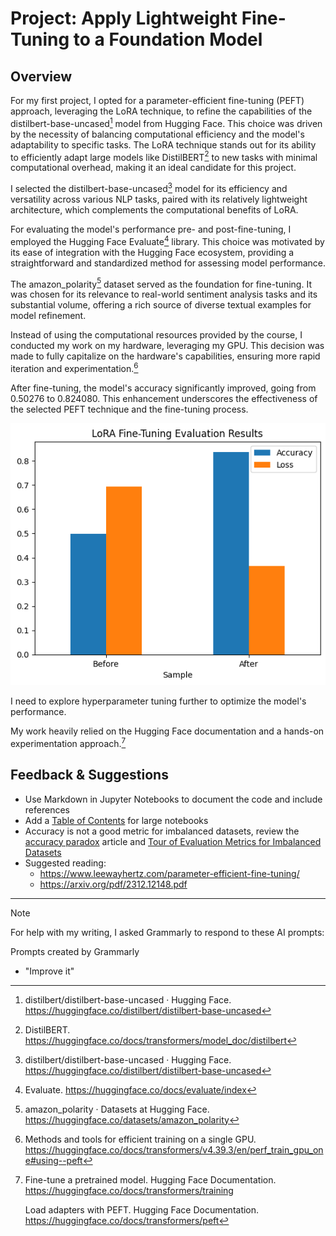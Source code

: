 
# Project: Apply Lightweight Fine-Tuning to a Foundation Model

## Overview

For my first project, I opted for a parameter-efficient fine-tuning (PEFT) approach, leveraging the LoRA technique, to refine the capabilities of the distilbert-base-uncased[^1] model from Hugging Face. This choice was driven by the necessity of balancing computational efficiency and the model's adaptability to specific tasks. The LoRA technique stands out for its ability to efficiently adapt large models like DistilBERT[^2] to new tasks with minimal computational overhead, making it an ideal candidate for this project.

I selected the distilbert-base-uncased[^1] model for its efficiency and versatility across various NLP tasks, paired with its relatively lightweight architecture, which complements the computational benefits of LoRA. 

For evaluating the model's performance pre- and post-fine-tuning, I employed the Hugging Face Evaluate[^3] library. This choice was motivated by its ease of integration with the Hugging Face ecosystem, providing a straightforward and standardized method for assessing model performance.

The amazon_polarity[^4] dataset served as the foundation for fine-tuning. It was chosen for its relevance to real-world sentiment analysis tasks and its substantial volume, offering a rich source of diverse textual examples for model refinement.

Instead of using the computational resources provided by the course, I conducted my work on my hardware, leveraging my GPU. This decision was made to fully capitalize on the hardware's capabilities, ensuring more rapid iteration and experimentation.[^5]

After fine-tuning, the model's accuracy significantly improved, going from 0.50276 to 0.824080. This enhancement underscores the effectiveness of the selected PEFT technique and the fine-tuning process.

![Fine-tuning results](img/results.png)

I need to explore hyperparameter tuning further to optimize the model's performance.

My work heavily relied on the Hugging Face documentation and a hands-on experimentation approach.[^6]

## Feedback & Suggestions
- Use Markdown in Jupyter Notebooks to document the code and include references
- Add a [Table of Contents](https://medium.com/@sambozek/ipython-er-jupyter-table-of-contents-69bb72cf39d3) for large notebooks
- Accuracy is not a good metric for imbalanced datasets, review the [accuracy paradox](https://en.wikipedia.org/wiki/Accuracy_paradox) article and [Tour of Evaluation Metrics for Imbalanced Datasets](https://machinelearningmastery.com/tour-of-evaluation-metrics-for-imbalanced-classification/)
- Suggested reading:
    - https://www.leewayhertz.com/parameter-efficient-fine-tuning/
    - https://arxiv.org/pdf/2312.12148.pdf
---

> [!NOTE]
> For help with my writing, I asked Grammarly to respond to these AI prompts:
>
> Prompts created by Grammarly
> - "Improve it"


[^1]: distilbert/distilbert-base-uncased · Hugging Face. https://huggingface.co/distilbert/distilbert-base-uncased
[^2]: DistilBERT. https://huggingface.co/docs/transformers/model_doc/distilbert
[^3]: Evaluate. https://huggingface.co/docs/evaluate/index
[^4]: amazon_polarity · Datasets at Hugging Face. https://huggingface.co/datasets/amazon_polarity
[^5]: Methods and tools for efficient training on a single GPU. https://huggingface.co/docs/transformers/v4.39.3/en/perf_train_gpu_one#using--peft
[^6]: Fine-tune a pretrained model. Hugging Face Documentation. https://huggingface.co/docs/transformers/training

      Load adapters with PEFT. Hugging Face Documentation. https://huggingface.co/docs/transformers/peft


